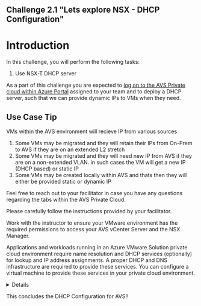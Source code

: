 Challenge 2.1
"Lets explore NSX - DHCP Configuration"
---

# Introduction

In this challenge, you will perform the following tasks:

1.	Use NSX-T DHCP server

As a part of this challenge you are expected to <u>log on to the AVS Private cloud within Azure Portal</u> assigned to your team and to deploy a DHCP server, such that we can provide dynamic IPs to VMs when they need.  

## Use Case Tip 

VMs within the AVS environment will recieve IP from various sources 

1. Some VMs may be migrated and they will retain their IPs from On-Prem to AVS if they are on an extended L2 stretch
2. Some VMs may be migrated and they will need new IP from AVS if they are on a non-extended VLAN. in such cases the VM will get a new IP (DHCP based) or static IP
3. Some VMs may be created locally within AVS and thats then they will either be provided static or dynamic IP

Feel free to reach out to your facilitator in case you have any questions regarding the tabs within the AVS Private Cloud. 

Please carefully follow the instructions provided by your facilitator. 

Work with the instructor to ensure your VMware environment has the required permissions to access your AVS vCenter Server and the NSX Manager.

Applications and workloads running in an Azure VMware Solution private cloud environment require name resolution and DHCP services (optionally) for lookup and IP address assignments. A proper DHCP and DNS infrastructure are required to provide these services. You can configure a virtual machine to provide these services in your private cloud environment.

<details>

## Use NSX-T DHCP server
Here you will be using NSX-T to host your DHCP server and you will create a DHCP. Then you'll add a network segment and specify the DHCP IP address range.
### Create a DHCP server
1.	In the Azure VMware Solution portal, go to Workload Networking > DHCP and then select Add.

![](/Images/NSX/NSX_image1.png)

1.	Select DHCP for the Server Type, provide the server name and IP address CIDR, and then select OK.
 
![](/Images/NSX/NSX_image2.png)
 
2.	Once done, the DHCP server will be listed in the DHCP tab 
 
![](/Images/NSX/NSX_image3.png)

### Note
This DHCP server automatically gets connected to the default Tier 1 Gateway

3.	You can now log on to NSX Manager in AVS and verify that the DHCP server is attached to the Tier1 Gateway

</details>

This concludes the DHCP Configuration for AVS!!